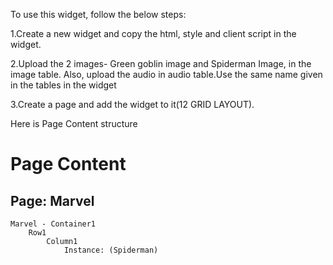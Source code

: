 To use this widget, follow the below steps:

1.Create a new widget and copy the html, style and client script in the widget.

2.Upload the 2 images- Green goblin image and Spiderman Image, in the image table. Also, upload the audio in audio table.Use the same name given in the tables in the widget


3.Create a page and add the widget to it(12 GRID LAYOUT).

Here is Page Content structure

# Page Content

## Page: Marvel

    Marvel - Container1
	    Row1
		    Column1
			    Instance: (Spiderman)
